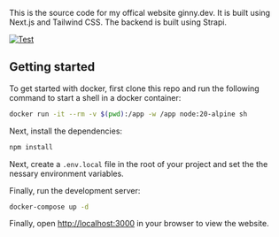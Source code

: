 This is the source code for my offical website ginny.dev. It is built using Next.js and Tailwind CSS. The backend is built using Strapi.

[![Test](https://github.com/harrytang/web/actions/workflows/test.yaml/badge.svg?branch=main)](https://github.com/harrytang/web/actions/workflows/test.yaml)

## Getting started

To get started with docker, first clone this repo and run the following command to start a shell in a docker container:

```bash
docker run -it --rm -v $(pwd):/app -w /app node:20-alpine sh
```

Next, install the dependencies:

```bash
npm install
```

Next, create a `.env.local` file in the root of your project and set the the nessary environment variables.

Finally, run the development server:

```bash
docker-compose up -d
```

Finally, open [http://localhost:3000](http://localhost:3000) in your browser to view the website.
